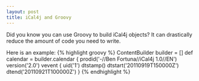 ```yaml
---
layout: post
title: iCal4j and Groovy
---
```

Did you know you can use Groovy to build iCal4j objects? It can drastically reduce the amount of code you need to write.

Here is an example:
{% highlight groovy %}
ContentBuilder builder = []
def calendar = builder.calendar {
            prodid('-//Ben Fortuna//iCal4j 1.0//EN')
            version('2.0')
            vevent {
                uid('1')
                dtstamp()
                dtstart('20110919T150000Z')
                dtend('20110921T100000Z')
            }
{% endhighlight %}